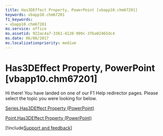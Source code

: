 ```yaml
---
title: Has3DEffect Property, PowerPoint [vbapp10.chm67201]
keywords: vbapp10.chm67201
f1_keywords:
- vbapp10.chm67201
ms.service: office
ms.assetid: 922ac4a7-3361-4120-909c-3f6a02465dc4
ms.date: 06/08/2017
ms.localizationpriority: medium
---
```



# Has3DEffect Property, PowerPoint [vbapp10.chm67201]

Hi there! You have landed on one of our F1 Help redirector pages. Please select the topic you were looking for below.

[Series.Has3DEffect Property (PowerPoint)](https://msdn.microsoft.com/library/ce72d83a-d89e-1953-980e-3caea6b4d4c9%28Office.15%29.aspx)

[Point.Has3DEffect Property (PowerPoint)](https://msdn.microsoft.com/library/64ace672-05b5-504c-62dc-8dcaed2e2fd7%28Office.15%29.aspx)

[!include[Support and feedback](~/includes/feedback-boilerplate.md)]